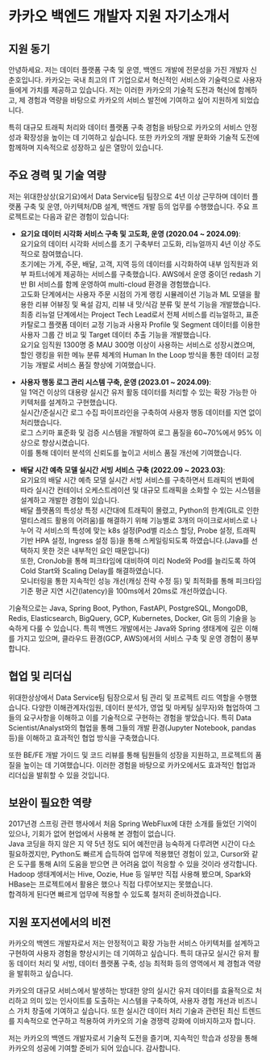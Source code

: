 # 카카오 백엔드 개발자 지원 자기소개서

## 지원 동기

안녕하세요. 저는 데이터 플랫폼 구축 및 운영, 백엔드 개발에 전문성을 가진 개발자 신춘호입니다. 카카오는 국내 최고의 IT 기업으로서 혁신적인 서비스와 기술력으로 사용자들에게 가치를 제공하고 있습니다. 저는 이러한 카카오의 기술적 도전과 혁신에 함께하고, 제 경험과 역량을 바탕으로 카카오의 서비스 발전에 기여하고 싶어 지원하게 되었습니다.

특히 대규모 트래픽 처리와 데이터 플랫폼 구축 경험을 바탕으로 카카오의 서비스 안정성과 확장성을 높이는 데 기여하고 싶습니다. 또한 카카오의 개발 문화와 기술적 도전에 함께하며 지속적으로 성장하고 싶은 열망이 있습니다.

## 주요 경력 및 기술 역량

저는 위대한상상(요기요)에서 Data Service팀 팀장으로 4년 이상 근무하며 데이터 플랫폼 구축 및 운영, 아키텍처/DB 설계, 백엔드 개발 등의 업무를 수행했습니다. 주요 프로젝트로는 다음과 같은 경험이 있습니다:

- **요기요 데이터 시각화 서비스 구축 및 고도화, 운영 (2020.04 ~ 2024.09)**:  
   요기요의 데이터 시각화 서비스를 초기 구축부터 고도화, 리뉴얼까지 4년 이상 주도적으로 참여했습니다.  
   초기에는 가게, 주문, 배달, 고객, 지역 등의 데이터를 시각화하여 내부 임직원과 외부 파트너에게 제공하는 서비스를 구축했습니다. AWS에서 운영 중이던 redash 기반 BI 서비스를 함께 운영하여 multi-cloud 환경을 경험했습니다.  
   고도화 단계에서는 사용자 주문 시점의 가게 랭킹 시뮬레이션 기능과 ML 모델을 활용한 리뷰 어뷰징 및 욕설 감지, 리뷰 내 맛/식감 분류 및 분석 기능을 개발했습니다.  
   최종 리뉴얼 단계에서는 Project Tech Lead로서 전체 서비스를 리뉴얼하고, 표준 카탈로그 플랫폼 데이터 교정 기능과 사용자 Profile 및 Segment 데이터를 이용한 사용자 그룹 간 비교 및 Target 데이터 추출 기능을 개발했습니다.  
   요기요 임직원 1300명 중 MAU 300명 이상이 사용하는 서비스로 성장시켰으며, 할인 랭킹을 위한 메뉴 분류 체계의 Human In the Loop 방식을 통한 데이터 교정 기능 개발로 서비스 품질 향상에 기여했습니다.

- **사용자 행동 로그 관리 시스템 구축, 운영 (2023.01 ~ 2024.09)**:  
   일 1억건 이상의 대용량 실시간 유저 활동 데이터를 처리할 수 있는 확장 가능한 아키텍처를 설계하고 구현했습니다.  
   실시간/준실시간 로그 수집 파이프라인을 구축하여 사용자 행동 데이터를 지연 없이 처리했습니다.  
   로그 스키마 표준화 및 검증 시스템을 개발하여 로그 품질을 60~70%에서 95% 이상으로 향상시켰습니다.  
   이를 통해 데이터 분석의 신뢰도를 높이고 서비스 품질 개선에 기여했습니다.

- **배달 시간 예측 모델 실시간 서빙 서비스 구축 (2022.09 ~ 2023.03)**:  
   요기요의 배달 시간 예측 모델 실시간 서빙 서비스를 구축하면서 트래픽의 변화에 따라 실시간 컨테이너 오케스트레이션 및 대규모 트래픽을 소화할 수 있는 시스템을 설계하고 개발한 경험이 있습니다.  
   배달 플랫폼의 특성상 특정 시간대에 트래픽이 몰렸고, Python의 한계(GIL로 인한 멀티스레드 활용의 어려움)를 해결하기 위해 기능별로 3개의 마이크로서비스로 나누어 각 서비스의 특성에 맞는 k8s 설정(Pod별 리소스 할당, Probe 설정, 트래픽 기반 HPA 설정, Ingress 설정 등)을 통해 스케일링되도록 하였습니다.(Java를 선택하지 못한 것은 내부적인 요인 때문입니다)  
   또한, CronJob을 통해 피크타임에 대비하여 미리 Node와 Pod를 늘리도록 하여 Cold Start와 Scaling Delay를 해결하였습니다.  
   모니터링을 통한 지속적인 성능 개선(캐싱 전략 수정 등) 및 최적화를 통해 피크타임 기준 평균 지연 시간(latency)을 100ms에서 20ms로 개선하였습니다.

기술적으로는 Java, Spring Boot, Python, FastAPI, PostgreSQL, MongoDB, Redis, Elasticsearch, BigQuery, GCP, Kubernetes, Docker, Git 등의 기술을 능숙하게 다룰 수 있습니다. 특히 백엔드 개발에서는 Java와 Spring 생태계에 깊은 이해를 가지고 있으며, 클라우드 환경(GCP, AWS)에서의 서비스 구축 및 운영 경험이 풍부합니다.

## 협업 및 리더십

위대한상상에서 Data Service팀 팀장으로서 팀 관리 및 프로젝트 리드 역할을 수행했습니다. 다양한 이해관계자(임원, 데이터 분석가, 영업 및 마케팅 실무자)와 협업하여 그들의 요구사항을 이해하고 이를 기술적으로 구현하는 경험을 쌓았습니다. 특히 Data Scientist/Analyst와의 협업을 통해 그들의 개발 환경(Jupyter Notebook, pandas 등)을 이해하고 효과적인 협업 방식을 구축했습니다.

또한 BE/FE 개발 가이드 및 코드 리뷰를 통해 팀원들의 성장을 지원하고, 프로젝트의 품질을 높이는 데 기여했습니다. 이러한 경험을 바탕으로 카카오에서도 효과적인 협업과 리더십을 발휘할 수 있을 것입니다.

## 보완이 필요한 역량
2017년경 스프링 관련 행사에서 처음 Spring WebFlux에 대한 소개를 들었던 기억이 있으나, 기회가 없어 현업에서 사용해 본 경험이 없습니다.  
Java 코딩을 하지 않은 지 약 5년 정도 되어 예전만큼 능숙하게 다루려면 시간이 다소 필요하겠지만, Python도 빠르게 습득하여 업무에 적용했던 경험이 있고, Cursor와 같은 도구를 통해 AI의 도움을 받으면 큰 어려움 없이 적응할 수 있을 것이라 생각합니다.  
Hadoop 생태계에서는 Hive, Oozie, Hue 등 일부만 직접 사용해 봤으며, Spark와 HBase는 프로젝트에서 활용은 했으나 직접 다루어보지는 못했습니다.  
합격하게 된다면 빠르게 업무에 적용할 수 있도록 철저히 준비하겠습니다.

## 지원 포지션에서의 비전

카카오의 백엔드 개발자로서 저는 안정적이고 확장 가능한 서비스 아키텍처를 설계하고 구현하여 사용자 경험을 향상시키는 데 기여하고 싶습니다. 특히 대규모 실시간 유저 활동 데이터 처리 및 서빙, 데이터 플랫폼 구축, 성능 최적화 등의 영역에서 제 경험과 역량을 발휘하고 싶습니다.

카카오의 대규모 서비스에서 발생하는 방대한 양의 실시간 유저 데이터를 효율적으로 처리하고 의미 있는 인사이트를 도출하는 시스템을 구축하여, 사용자 경험 개선과 비즈니스 가치 창출에 기여하고 싶습니다. 또한 실시간 데이터 처리 기술과 관련된 최신 트렌드를 지속적으로 연구하고 적용하여 카카오의 기술 경쟁력 강화에 이바지하고자 합니다.

저는 카카오의 백엔드 개발자로서 기술적 도전을 즐기며, 지속적인 학습과 성장을 통해 카카오의 성공에 기여할 준비가 되어 있습니다. 감사합니다. 